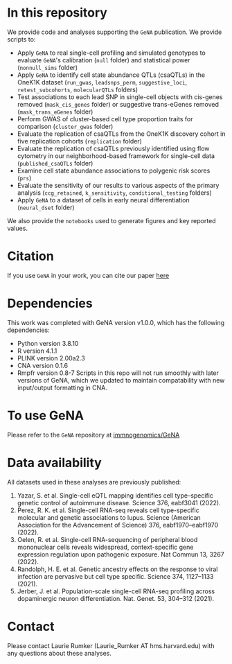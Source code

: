 # In this repository
We provide code and analyses supporting the `GeNA` publication. We provide scripts to:
- Apply `GeNA` to real single-cell profiling and simulated genotypes to evaluate `GeNA`'s calibration (`null` folder) and statistical power (`nonnull_sims` folder)
- Apply `GeNA` to identify cell state abundance QTLs (csaQTLs) in the OneK1K dataset (`run_gwas`, `leadsnps_perm`, `suggestive_loci`, `retest_subcohorts`, `molecularQTLs` folders)
- Test associations to each lead SNP in single-cell objects with cis-genes removed (`mask_cis_genes` folder) or suggestive trans-eGenes removed (`mask_trans_eGenes` folder)
- Perform GWAS of cluster-based cell type proportion traits for comparison (`cluster_gwas` folder)
- Evaluate the replication of csaQTLs from the OneK1K discovery cohort in five replication cohorts (`replication` folder)
- Evaluate the replication of csaQTLs previously identified using flow cytometry in our neighborhood-based framework for single-cell data (`published_csaQTLs` folder)
- Examine cell state abundance associations to polygenic risk scores (`prs`)
- Evaluate the sensitivity of our results to various aspects of the primary analysis (`ccg_retained`, `k_sensitivity`, `conditional_testing` folders)
- Apply `GeNA` to a dataset of cells in early neural differentiation (`neural_dset` folder) 

We also provide the `notebooks` used to generate figures and key reported values.

# Citation
If you use `GeNA` in your work, you can cite our paper [here](https://www.nature.com/articles/s41588-024-01909-1) 

# Dependencies
This work was completed with GeNA version v1.0.0, which has the following dependencies:
- Python version 3.8.10
- R version 4.1.1
- PLINK version 2.00a2.3
- CNA version 0.1.6
- Rmpfr version 0.8-7
Scripts in this repo will not run smoothly with later versions of GeNA, which we updated to maintain compatability with new input/output formatting in CNA.

# To use GeNA
Please refer to the `GeNA` repository at [immnogenomics/GeNA](https://github.com/immunogenomics/GeNA)

# Data availability
All datasets used in these analyses are previously published:
1. Yazar, S. et al. Single-cell eQTL mapping identifies cell type–specific genetic control of autoimmune disease. Science 376, eabf3041 (2022).
2. Perez, R. K. et al. Single-cell RNA-seq reveals cell type-specific molecular and genetic associations to lupus. Science (American Association for the Advancement of Science) 376, eabf1970–eabf1970 (2022).
3. Oelen, R. et al. Single-cell RNA-sequencing of peripheral blood mononuclear cells reveals widespread, context-specific gene expression regulation upon pathogenic exposure. Nat Commun 13, 3267 (2022).
4. Randolph, H. E. et al. Genetic ancestry effects on the response to viral infection are pervasive but cell type specific. Science 374, 1127–1133 (2021).
5. Jerber, J. et al. Population-scale single-cell RNA-seq profiling across dopaminergic neuron differentiation. Nat. Genet. 53, 304–312 (2021).

# Contact
Please contact Laurie Rumker (Laurie_Rumker AT hms.harvard.edu) with any questions about these analyses.
